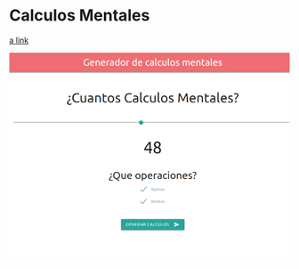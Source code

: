 # Calculos Mentales

[a link](https://fiambre.github.io/Calculos-Mentales/)

![image](https://github.com/Fiambre/Calculos-Mentales/raw/master/examples/ss1.png)